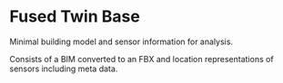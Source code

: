 # Fused Twin Base
Minimal building model and sensor information for analysis.

Consists of a BIM converted to an FBX and location representations of sensors including meta data.
